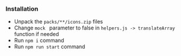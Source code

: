 ### Installation

- Unpack the `packs/**/icons.zip` files
- Change `mock ` parameter to false in `helpers.js -> translateArray` function if needed
- Run `npm i` command
- Run `npm run start` command
